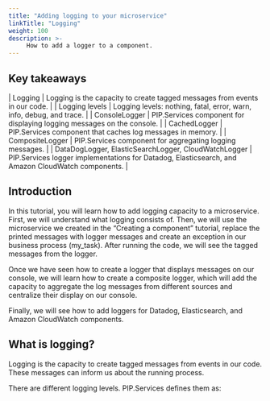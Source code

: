 ```yaml
---
title: "Adding logging to your microservice"
linkTitle: "Logging"
weight: 100
description: >-
     How to add a logger to a component.
---
```


## Key takeaways

| Logging     | Logging is the capacity to create tagged messages from events in our code. |
| Logging levels      | Logging levels: nothing, fatal, error, warn, info, debug, and trace.       |
| ConsoleLogger   | PIP.Services component for displaying logging messages on the console.        |
| CachedLogger     | PIP.Services component that caches log messages in memory. |
| CompositeLogger      | PIP.Services component for aggregating logging messages.       |
| DataDogLogger, ElasticSearchLogger, CloudWatchLogger    | PIP.Services logger implementations for Datadog, Elasticsearch, and Amazon CloudWatch components.       |

## Introduction

In this tutorial, you will learn how to add logging capacity to a microservice. First, we will understand what logging consists of. Then, we will use the microservice we created in the “Creating a component” tutorial, replace the printed messages with logger messages and create an exception in our business process (my_task). After running the code, we will see the tagged messages from the logger.

Once we have seen how to create a logger that displays messages on our console, we will learn how to create a composite logger, which will add the capacity to aggregate the log messages from different sources and centralize their display on our console.

Finally, we will see how to add loggers for Datadog, Elasticsearch, and Amazon CloudWatch components.

## What is logging?
Logging is the capacity to create tagged messages from events in our code. These messages can inform us about the running process. 

There are different logging levels. PIP.Services defines them as:
